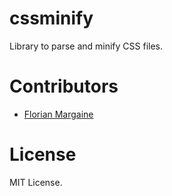 # cssminify

Library to parse and minify CSS files.

# Contributors

- [Florian Margaine](http://margaine.com)

# License

MIT License.
